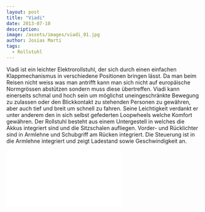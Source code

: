 ```yaml
---
layout: post
title: "Viadi"
date: 2013-07-10
description: 
image: /assets/images/viadi_01.jpg
author: Josias Marti
tags: 
  - Rollstuhl
---
```

Viadi ist ein leichter Elektrorollstuhl, der sich durch einen einfachen Klappmechanismus in verschiedene Positionen bringen lässt. Da man beim Reisen nicht weiss was man antrifft kann man sich nicht auf europäische Normgrössen abstützen sondern muss diese übertreffen. Viadi kann einerseits schmal und hoch sein um möglichst uneingeschränkte Bewegung zu zulassen oder den Blickkontakt zu stehenden Personen zu gewähren, aber auch tief und breit um schnell zu fahren. Seine Leichtigkeit verdankt er unter anderem den in sich selbst gefederten Loopwheels welche Komfort gewähren. Der Rollstuhl besteht aus einem Untergestell in welches die Akkus integriert sind und die Sitzschalen aufliegen. Vorder- und Rücklichter sind in Armlehne und Schubgriff am Rücken integriert. Die Steuerung ist in die Armlehne integriert und zeigt Ladestand sowie Geschwindigkeit an.


<iframe style="border: none;" src="/assets/viadi.html"></iframe>
